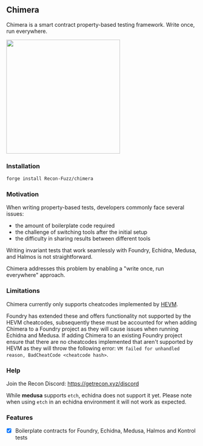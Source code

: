 ## Chimera

Chimera is a smart contract property-based testing framework. Write once, run everywhere.

 <a href="https://github.com/Recon-Fuzz/chimera/assets/3029017/65828e54-8c55-4292-9467-4efe94dc6347"><img src="https://github.com/Recon-Fuzz/chimera/assets/3029017/65828e54-8c55-4292-9467-4efe94dc6347" width="300"/></a>
 
### Installation

```bash
forge install Recon-Fuzz/chimera
```

### Motivation

When writing property-based tests, developers commonly face several issues: 
- the amount of boilerplate code required
- the challenge of switching tools after the initial setup
- the difficulty in sharing results between different tools

Writing invariant tests that work seamlessly with Foundry, Echidna, Medusa, and Halmos is not straightforward. 

Chimera addresses this problem by enabling a "write once, run everywhere" approach.

### Limitations

Chimera currently only supports cheatcodes implemented by [HEVM](https://hevm.dev/std-test-tutorial.html#supported-cheat-codes). 

Foundry has extended these and offers functionality not supported by the HEVM cheatcodes, subsequently these must be accounted for when adding Chimera to a Foundry project as they will cause issues when running Echidna and Medusa. If adding Chimera to an existing Foundry project ensure that there are no cheatcodes implemented that aren't supported by HEVM as they will throw the following error: `VM failed for unhandled reason, BadCheatCode <cheatcode hash>`.  


### Help

Join the Recon Discord: https://getrecon.xyz/discord

While **medusa** supports `etch`, echidna does not support it yet. Please note when using `etch` in an echidna environment it will not work as expected.

### Features

- [x] Boilerplate contracts for Foundry, Echidna, Medusa, Halmos and Kontrol tests
